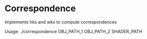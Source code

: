 # Correspondence
Implements hks and wks to compute correspondences

Usage: ./correspondence OBJ_PATH_1 OBJ_PATH_2 SHADER_PATH

